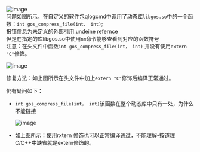 ![image](https://github.com/grow-man/MyLearningRecorder/assets/52662997/44a4c681-e253-4fdf-8bef-0a5363cbc1d5)  
问题如图所示，在自定义的软件包qlogcmd中调用了动态库`libgos.so`中的一个函数：`int gos_compress_file(int， int)`;  
报错信息为未定义的外部引用:undeine refernce   
但是在指定的库libgos.so中使用`nm`命令能够查看到对应的函数符号  
注意：在头文件中函数`int gos_compress_file(int， int)` 并没有使用`extern "C"`修饰。  

![image](https://github.com/grow-man/MyLearningRecorder/assets/52662997/ba632822-d052-4d6c-aa7e-8c955a2dc168)

修复方法：如上图所示在头文件中加上`extern "C"`修饰后编译正常通过。  

仍有疑问如下：  
* `int gos_compress_file(int， int)`该函数在整个动态库中只有一处，为什么不能链接

  ![image](https://github.com/grow-man/MyLearningRecorder/assets/52662997/d733e3e1-c558-4293-90ad-c2e8d27c78d7)

* 如上图所示：使用rxtern 修饰也可以正常编译通过，不能理解-按道理C/C++中缺省就是extern修饰的。
